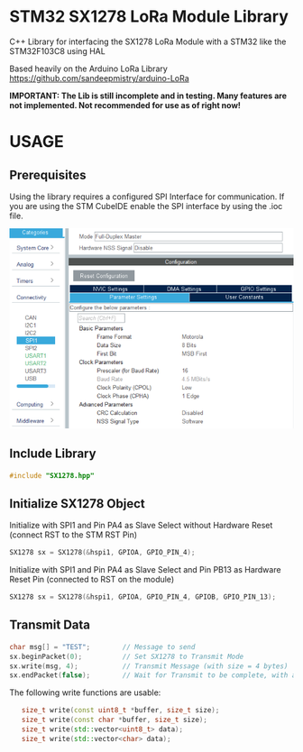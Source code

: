 # STM32 SX1278 LoRa Module Library
C++ Library for interfacing the SX1278 LoRa Module with a STM32 like the STM32F103C8 using HAL

Based heavily on the Arduino LoRa Library https://github.com/sandeepmistry/arduino-LoRa

**IMPORTANT: The Lib is still incomplete and in testing. Many features are not implemented. Not recommended for use as of right now!**

# USAGE
## Prerequisites
Using the library requires a configured SPI Interface for communication. If you are using the STM CubeIDE enable the SPI interface by using the .ioc file.

![Alt text](/img/CubeIDE_spi.png?raw=true "CubeIDE SPI Interface Configuration")

## Include Library

```C++
#include "SX1278.hpp"
```
## Initialize SX1278 Object
Initialize with SPI1 and Pin PA4 as Slave Select without Hardware Reset (connect RST to the STM RST Pin)
```C++
SX1278 sx = SX1278(&hspi1, GPIOA, GPIO_PIN_4);
```
Initialize with SPI1 and Pin PA4 as Slave Select and Pin PB13 as Hardware Reset Pin (connected to RST on the module)
```C++
SX1278 sx = SX1278(&hspi1, GPIOA, GPIO_PIN_4, GPIOB, GPIO_PIN_13);
```
## Transmit Data
```C++
char msg[] = "TEST";        // Message to send
sx.beginPacket(0);          // Set SX1278 to Transmit Mode
sx.write(msg, 4);           // Transmit Message (with size = 4 bytes)
sx.endPacket(false);        // Wait for Transmit to be complete, with async = false --> endPacket blocks until transmit is complete
```
The following write functions are usable:
```C++
   size_t write(const uint8_t *buffer, size_t size);
   size_t write(const char *buffer, size_t size);
   size_t write(std::vector<uint8_t> data);
   size_t write(std::vector<char> data);
```
